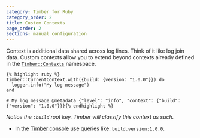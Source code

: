 ```yaml
---
category: Timber for Ruby
category_order: 2
title: Custom Contexts
page_order: 2
sections: manual configuration
---
```


Context is additional data shared across log lines. Think of it like log join data.
Custom contexts allow you to extend beyond contexts already defined in
the [`Timber::Contexts`](https://github.com/timberio/timber-ruby/tree/master/lib/timber/contexts) namespace.

    {% highlight ruby %}
    Timber::CurrentContext.with({build: {version: "1.0.0"}}) do
      logger.info("My log message")
    end

    # My log message @metadata {"level": "info", "context": {"build": {"version": "1.0.0"}}}{% endhighlight %}

*Notice the `:build` root key. Timber will classify this context as such.*

* In the [Timber console](https://app.timber.io) use queries like: `build.version:1.0.0`.